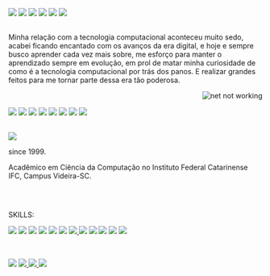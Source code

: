   ##

<div style="display: inline_block"><br>
  <a href="#" target="_blank"><img src="https://img.shields.io/badge/-%23161616.svg?style=for-the-badge&logo=Wikipedia&logoColor=white" target="_blank"></a>
  <a href="#" target="_blank"><img src="https://img.shields.io/badge/-%23161616.svg?style=for-the-badge&logo=Houzz&logoColor=white" target="_blank"></a>
  <a href="#" target="_blank"><img src="https://img.shields.io/badge/-%23161616.svg?style=for-the-badge&logo=Okta&logoColor=white" target="_blank"></a>
  <a href="#" target="_blank"><img src="https://img.shields.io/badge/-EF3939?style=for-the-badge&logo=A-Frame&logoColor=white" target="_blank"></a>
  <a href="#" target="_blank"><img src="https://img.shields.io/badge/-EF3939?style=for-the-badge&logo=Gmail&logoColor=white" target="_blank"></a>
  <a href="#" target="_blank"><img src="https://img.shields.io/badge/-%23161616.svg?style=for-the-badge&logo=Indeed&logoColor=white" target="_blank"></a>
</div>

  ##

<p> Minha relação com a tecnologia computacional aconteceu muito sedo, acabei ficando encantado com os avanços da era digital, e hoje e sempre busco aprender cada vez mais sobre, me esforço para manter o aprendizado sempre em evolução, em prol de matar minha curiosidade de como é a tecnologia computacional por trás dos panos. E realizar grandes feitos para me tornar parte dessa era tão poderosa.</p>

<img align="right" alt="net not working" src="https://media3.giphy.com/media/TUQ6hOPCUifdH1KWiz/200w.webp?cid=ecf05e47k08susflgfxdjr2210213s438e0ql87f4lgsjx3b&rid=200w.webp&ct=g">

  ##

<div style="display: inline_block"><br>
  <a href="#" target="_blank"><img src="https://img.shields.io/badge/-%23161616.svg?style=for-the-badge&logo=Joplin&logoColor=white" target="_blank"></a>
  <a href="#" target="_blank"><img src="https://img.shields.io/badge/-%23161616.svg?style=for-the-badge&logo=Okta&logoColor=white" target="_blank"></a>
  <a href="#" target="_blank"><img src="https://img.shields.io/badge/-%23161616.svg?style=for-the-badge&logo=Houzz&logoColor=white" target="_blank"></a>
  <a href="#" target="_blank"><img src="https://img.shields.io/badge/-%23161616.svg?style=for-the-badge&logo=npm&logoColor=white" target="_blank"></a>
  <a href="#" target="_blank"><img src="https://img.shields.io/badge/-%23161616.svg?style=for-the-badge&logo=npm&logoColor=white" target="_blank"></a>
  <a href="#" target="_blank"><img src="https://img.shields.io/badge/-%23161616.svg?style=for-the-badge&logo=Indeed&logoColor=white" target="_blank"></a>
  <a href="#" target="_blank"><img src="https://img.shields.io/badge/-%23161616.svg?style=for-the-badge&logo=C&logoColor=white" target="_blank"></a>
  <a href="#" target="_blank"><img src="https://img.shields.io/badge/-download-%23161616.svg?style=for-the-badge&logo=DocuSign&logoColor=white" target="_blank"></a>
  
  
  ##
  <a href="#" target="_blank"><img src="https://img.shields.io/badge/Brasil,%20Santa%20Catarina,%20Fraiburgo-%233B4D98.svg?style=for-the-badge&logo=Google%20Maps&logoColor=white" target="_blank"></a>
  <p>since 1999.</p>
  <p>Acadêmico em Ciência da Computação no Instituto Federal Catarinense IFC, Campus Videira-SC.</p>
</div>
  
  ##
  
<div style="display: inline_block"><br>
  <p>SKILLS:</p>
  <a href="#" target="_blank"><img src="https://img.shields.io/badge/react-%2320232a.svg?style=for-the-badge&logo=react&logoColor=%2361DAFB" target="_blank"></a>
  <a href="#" target="_blank"><img src="https://img.shields.io/badge/react_native-%2320232a.svg?style=for-the-badge&logo=react&logoColor=%2361DAFB" target="_blank"></a>
  <a href="#" target="_blank"><img src="https://img.shields.io/badge/css3-%231572B6.svg?style=for-the-badge&logo=css3&logoColor=white" target="_blank"></a>
  <a href="#" target="_blank"><img src="https://img.shields.io/badge/node.js-6DA55F?style=for-the-badge&logo=node.js&logoColor=white" target="_blank"></a>
  <a href="#" target="_blank"><img src="https://img.shields.io/badge/typescript-%23007ACC.svg?style=for-the-badge&logo=typescript&logoColor=white" target="_blank"></a>
  <a href="#" target="_blank"><img src="https://img.shields.io/badge/html5-%23E34F26.svg?style=for-the-badge&logo=html5&logoColor=white" target="_blank"></a>
  <a href="#" target="_blank"><img src="https://img.shields.io/badge/tailwindcss-%2338B2AC.svg?style=for-the-badge&logo=tailwind-css&logoColor=white" target="_blank">
  </a>
  <a href="#" target="_blank"><img src="https://img.shields.io/badge/c++-%2300599C.svg?style=for-the-badge&logo=c%2B%2B&logoColor=whitee" target="_blank"></a>
  <a href="#" target="_blank"><img src="https://img.shields.io/badge/php-%23777BB4.svg?style=for-the-badge&logo=php&logoColor=white" target="_blank"></a>
  <a href="#" target="_blank"><img src="https://img.shields.io/badge/javascript-%23323330.svg?style=for-the-badge&logo=javascript&logoColor=%23F7DF1E" target="_blank"></a>
  <a href="#" target="_blank"><img src="https://img.shields.io/badge/java-%23ED8B00.svg?style=for-the-badge&logo=java&logoColor=white" target="_blank"></a>
  <a href="#" target="_blank"><img src="https://img.shields.io/badge/python-3670A0?style=for-the-badge&logo=python&logoColor=ffdd54" target="_blank"></a>
</div>
  
  ##
  
<div style="display: inline_block"><br>
  <a href="https://instagram.com/johnny_cancilier" target="_blank"><img src="https://img.shields.io/badge/-@johnny_cancilier-%23E4405F?style=for-the-badge&logo=instagram&logoColor=white" target="_blank"></a>
  <a href = "mailto:johnny.cancilier@gmail.com"><img src="https://img.shields.io/badge/johnny.cancilier@gmail.com-D14836?style=for-the-badge&logo=gmail&logoColor=white" target="_blank"</a>
  <a href = "mailto:jhony.cancilier@hotmail.com"><img src="https://img.shields.io/badge/jhony.cancilier@hotmail.com-%230077B5?style=for-the-badge&logo=MicrosoftOutlook&logoColor=white" target="_blank"</a>
  <a href="https://www.linkedin.com/in/johnny-cancilier-946b81185" target="_blank"><img src="https://img.shields.io/badge/-LinkedIn-%230077B5?style=for-the-badge&logo=linkedin&logoColor=white" target="_blank"></a>  
</div>
